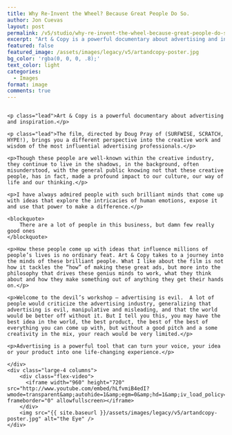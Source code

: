 ```yaml
---
title: Why Re-Invent the Wheel? Because Great People Do So.
author: Jon Cuevas
layout: post
permalink: /v5/studio/why-re-invent-the-wheel-because-great-people-do-so/
excerpt: "Art & Copy is a powerful documentary about advertising and inspiration. The film, directed by Doug Pray of (SURFWISE, SCRATCH, HYPE!), brings you a different perspective into the creative work and wisdom of the most influential advertising professionals."
featured: false
featured_image: /assets/images/legacy/v5/artandcopy-poster.jpg
bg_color: 'rgba(0, 0, 0, .8);'
text_color: light
categories:
  - Images
format: image
comments: true
---
```

<div class="row">
	<div class="large-8 columns">

	<p class="lead">Art & Copy is a powerful documentary about advertising and inspiration.</p>

	<p class="lead">The film, directed by Doug Pray of (SURFWISE, SCRATCH, HYPE!), brings you a different perspective into the creative work and wisdom of the most influential advertising professionals.</p>

	<p>Though these people are well-known within the creative industry, they continue to live in the shadows, in the background, often misunderstood, with the general public knowing not that these creative people, has in fact, made a profound impact to our culture, our way of life and our thinking.</p>

	<p>I have always admired people with such brilliant minds that come up with ideas that explore the intricacies of human emotions, expose it and use that power to make a difference.</p>

	<blockquote>
		There are a lot of people in this business, but damn few really good ones
	</blockquote>

	<p>How these people come up with ideas that influence millions of people’s lives is no ordinary feat. Art & Copy takes to a journey into the minds of these brilliant people. What I like about the film is not how it tackles the “how” of making these great ads, but more into the philosophy that drives these genius minds to work, what they think about and how they make something out of anything they get their hands on.</p>

	<p>Welcome to the devil’s workshop – advertising is evil.  A lot of people would criticize the advertising industry, generalizing that advertising is evil, manipulative and misleading, and that the world would be better off without it. But I tell you this, you may have the best idea in the world, the best product, the best of the best of everything you can come up with, but without a good pitch and a some creativity in the mix, your reach would be very limited.</p>

	<p>Advertising is a powerful tool that can turn your voice, your idea or your product into one life-changing experience.</p>
		
	</div>
	<div class="large-4 columns">
		<div class="flex-video">
		  <iframe width="960" height="720" src="http://www.youtube.com/embed/hLfvmiB4edI?wmode=transparent&amp;autohide=1&amp;egm=0&amp;hd=1&amp;iv_load_policy=3&amp;modestbranding=1&amp;rel=0&amp;showinfo=0&amp;showsearch=0&amp;theme=light" frameborder="0" allowfullscreen></iframe>
		</div>		
		<img src="{{ site.baseurl }}/assets/images/legacy/v5/artandcopy-poster.jpg" alt="the Eye" />
	</div>	
</div>




